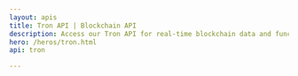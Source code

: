 ```yaml
---
layout: apis
title: Tron API | Blockchain API
description: Access our Tron API for real-time blockchain data and functionality, with fast and reliable access for developers and businesses.
hero: /heros/tron.html
api: tron

---
```


